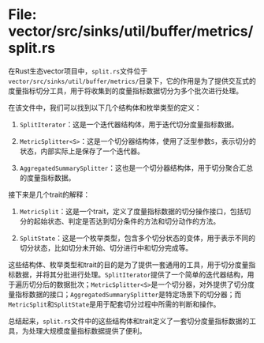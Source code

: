 # File: vector/src/sinks/util/buffer/metrics/split.rs

在Rust生态vector项目中，`split.rs`文件位于`vector/src/sinks/util/buffer/metrics/`目录下，它的作用是为了提供交互式的度量指标切分工具，用于将收集到的度量指标数据切分为多个批次进行处理。

在该文件中，我们可以找到以下几个结构体和枚举类型的定义：

1. `SplitIterator`：这是一个迭代器结构体，用于迭代切分度量指标数据。

2. `MetricSplitter<S>`：这是一个切分器结构体，使用了泛型参数`S`，表示切分的状态，内部实际上是保存了一个迭代器。

3. `AggregatedSummarySplitter`：这也是一个切分器结构体，用于切分聚合汇总的度量指标数据。

接下来是几个trait的解释：

1. `MetricSplit`：这是一个trait，定义了度量指标数据的切分操作接口，包括切分的起始状态、判定是否达到切分条件的方法和切分动作的方法。

2. `SplitState`：这是一个枚举类型，包含多个切分状态的变体，用于表示不同的切分状态，比如切分未开始、切分进行中和切分完成等。

这些结构体、枚举类型和trait的目的是为了提供一套通用的工具，用于切分度量指标数据，并将其分批进行处理。`SplitIterator`提供了一个简单的迭代器结构，用于遍历切分后的数据批次；`MetricSplitter<S>`是一个切分器，对外提供了切分度量指标数据的接口；`AggregatedSummarySplitter`是特定场景下的切分器；而`MetricSplit`和`SplitState`是用于配套切分过程中所需的判断和操作。

总结起来，`split.rs`文件中的这些结构体和trait定义了一套切分度量指标数据的工具，为处理大规模度量指标数据提供了便利。

